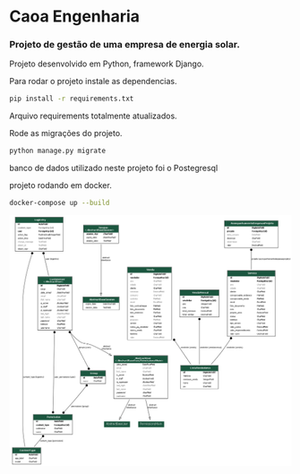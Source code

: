 # Caoa Engenharia
### Projeto de gestão de uma empresa de energia solar.

Projeto desenvolvido em Python, framework Django.

Para rodar o projeto instale as dependencias.
`````bash
pip install -r requirements.txt
`````

Arquivo requirements totalmente atualizados.

Rode as migrações do projeto.
`````bash
python manage.py migrate
`````

banco de dados utilizado neste projeto foi o Postegresql


projeto rodando em docker.
`````bash
docker-compose up --build
`````

![Diagrama ER](diagram.png)